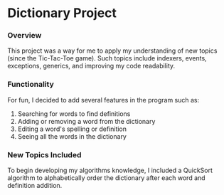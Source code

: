 # Dictionary Project

### Overview
This project was a way for me to apply my understanding of new topics (since the Tic-Tac-Toe game).
Such topics include indexers, events, exceptions, generics, and improving my code readability. 

### Functionality
For fun, I decided to add several features in the program such as:

1) Searching for words to find definitions
2) Adding or removing a word from the dictionary
3) Editing a word's spelling or definition
4) Seeing all the words in the dictionary

### New Topics Included
To begin developing my algorithms knowledge, I included a QuickSort algorithm to alphabetically
order the dictionary after each word and definition addition.